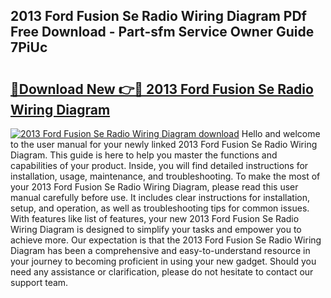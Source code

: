 ## 2013 Ford Fusion Se Radio Wiring Diagram PDf Free Download - Part-sfm Service Owner Guide 7PiUc

# <h2><a href="http://dfkqrnn.blite.top/?on=2013+Ford+Fusion+Se+Radio+Wiring+Diagram">🔗Download New 👉🔴 2013 Ford Fusion Se Radio Wiring Diagram</a></h2>

[![2013 Ford Fusion Se Radio Wiring Diagram download](https://i.imgur.com/lujVjoI.png)](http://dfkqrnn.blite.top/?on=2013+Ford+Fusion+Se+Radio+Wiring+Diagram)
Hello and welcome to the user manual for your newly linked 2013 Ford Fusion Se Radio Wiring Diagram. This guide is here to help you master the functions and capabilities of your product. Inside, you will find detailed instructions for installation, usage, maintenance, and troubleshooting. To make the most of your 2013 Ford Fusion Se Radio Wiring Diagram, please read this user manual carefully before use. It includes clear instructions for installation, setup, and operation, as well as troubleshooting tips for common issues. With features like list of features, your new 2013 Ford Fusion Se Radio Wiring Diagram is designed to simplify your tasks and empower you to achieve more. Our expectation is that the 2013 Ford Fusion Se Radio Wiring Diagram has been a comprehensive and easy-to-understand resource in your journey to becoming proficient in using your new gadget. Should you need any assistance or clarification, please do not hesitate to contact our support team.
